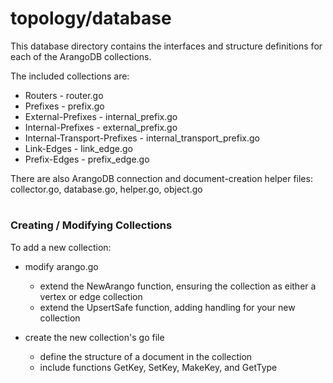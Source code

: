 # topology/database

This database directory contains the interfaces and structure definitions for each of the ArangoDB collections.

The included collections are:
* Routers - router.go
* Prefixes - prefix.go
* External-Prefixes - internal_prefix.go
* Internal-Prefixes - external_prefix.go
* Internal-Transport-Prefixes - internal_transport_prefix.go
* Link-Edges - link_edge.go
* Prefix-Edges - prefix_edge.go

There are also ArangoDB connection and document-creation helper files: collector.go, database.go, helper.go, object.go

#
### Creating / Modifying Collections
To add a new collection:
- modify arango.go
    - extend the NewArango function, ensuring the collection as either a vertex or edge collection
    - extend the UpsertSafe function, adding handling for your new collection

- create the new collection's go file
    - define the structure of a document in the collection
    - include functions GetKey, SetKey, MakeKey, and GetType
